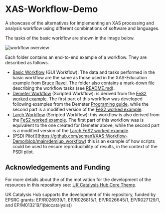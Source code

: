 # XAS-Workflow-Demo
 
A showcase of the alternatives for implementing an XAS processing and analysis workflow
using different combinations of software and languages.

The tasks of the basic workflow are shown in the image below.

![workflow overview](https://github.com/scman1/XAS-Workflow-Demo/blob/main/images/workflow_overview.svg)

Each folder contains an end-to-end example of a workflow. They are described as follows. 
- [Basic Workflow](https://github.com/scman1/XAS-Workflow-Demo/blob/main/basic_workflow)
(GUI Workflow): The data and tasks performed in the basic workflow 
are the same as those used in the XAS-Education example from 
[Bruce Ravel](https://github.com/bruceravel/XAS-Education/tree/master/Examples/FeS2). 
The folder also contains a mark-down file describing the workflow tasks (see 
[README.md](https://github.com/scman1/XAS-Workflow-Demo/blob/main/basic_workflow/README.md)).
- [Demeter Workflow](https://github.com/scman1/XAS-Workflow-Demo/blob/main/demeter_workflow) 
(Scripted Workflow): is derived from the 
[FeS2 worked example](https://github.com/bruceravel/demeter/tree/master/examples/recipes/FeS2). 
The first part of this workflow was developed following examples from the Demeter 
[Programing guide](https://bruceravel.github.io/demeter/documents/DPG/index.html), 
while the second part is a modified version of the [FeS2 worked example](https://github.com/bruceravel/demeter/tree/master/examples/recipes/FeS2).
- [Larch Workflow](https://github.com/scman1/XAS-Workflow-Demo/blob/main/larch_workflow) 
(Scripted Workflow): this workflow is also derived from the 
[FeS2 worked example](https://github.com/bruceravel/demeter/tree/master/examples/recipes/FeS2). 
The first part of this workflow was is equivalent to the one created for Demeter above, 
while the second part is a modified version of the [Larch FeS2 worked example](https://github.com/bruceravel/demeter/tree/master/examples/recipes/FeS2). 
- [PSDI Pilot]](https://github.com/scman1/XAS-Workflow-Demo/blob/main/demjup_workflow)
 this is an example of how scripts could be used to ensure reproducibility of results, 
 in the context of the PSDI pilot.

## Acknowledgements and Funding
For more details about the of the motivation for the development of the resources
in this repository see:
[UK Catalysis Hub Core Theme](https://ukcatalysishub.co.uk/core/).

UK Catalysis Hub supports the development of this repository, funded by
EPSRC grants:  EP/R026939/1, EP/R026815/1, EP/R026645/1, EP/R027129/1,
and EP/M013219/1(biocatalysis))
